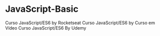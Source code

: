 # JavaScript-Basic
</hr>
Curso JavaScript/ES6 by Rocketseat
Curso JavaScript/ES6 by Curso em Vídeo
Curso JavaScript/ES6 By Udemy
